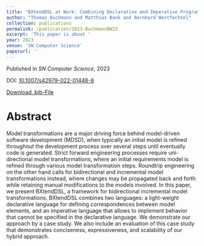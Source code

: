 ```yaml
---
title: "BXtendDSL at Work: Combining Declarative and Imperative Programming of Bidirectional Model Transformations"
author: "Thomas Buchmann and Matthias Bank and Bernhard Westfechtel"
collection: publications
permalink: /publication/2023-BuchmannBW23
excerpt: 'This paper is about '
year: 2023
venue: 'SN Computer Science'
paperurl: ''
---
```


Published in *SN Computer Science*, 2023

DOI: [10.1007/s42979-022-01448-8](https://doi.org/10.1007/s42979-022-01448-8)

[Download .bib-File](https://tbuchmann.github.io/files/BuchmannBW23.bib)

Abstract
=====

Model transformations are a major driving force behind model-driven software development (MDSD), when typically an initial model is refined throughout the development process over several steps until eventually code is generated. Strict forward engineering processes require uni-directional model transformations, where an initial requirements model is refined through various model transformation steps. Roundtrip engineering on the other hand calls for bidirectional and incremental model transformations instead, where changes may be propagated back and forth while retaining manual modifications to the models involved. In this paper, we present BXtendDSL, a framework for bidirectional incremental model transformations. BXtendDSL combines two languages: a light-weight declarative language for defining correspondences between model elements, and an imperative language that allows to implement behavior that cannot be specified in the declarative language. We demonstrate our approach by a case study. We also include an evaluation of this case study that demonstrates conciseness, expressiveness, and scalability of our hybrid approach.